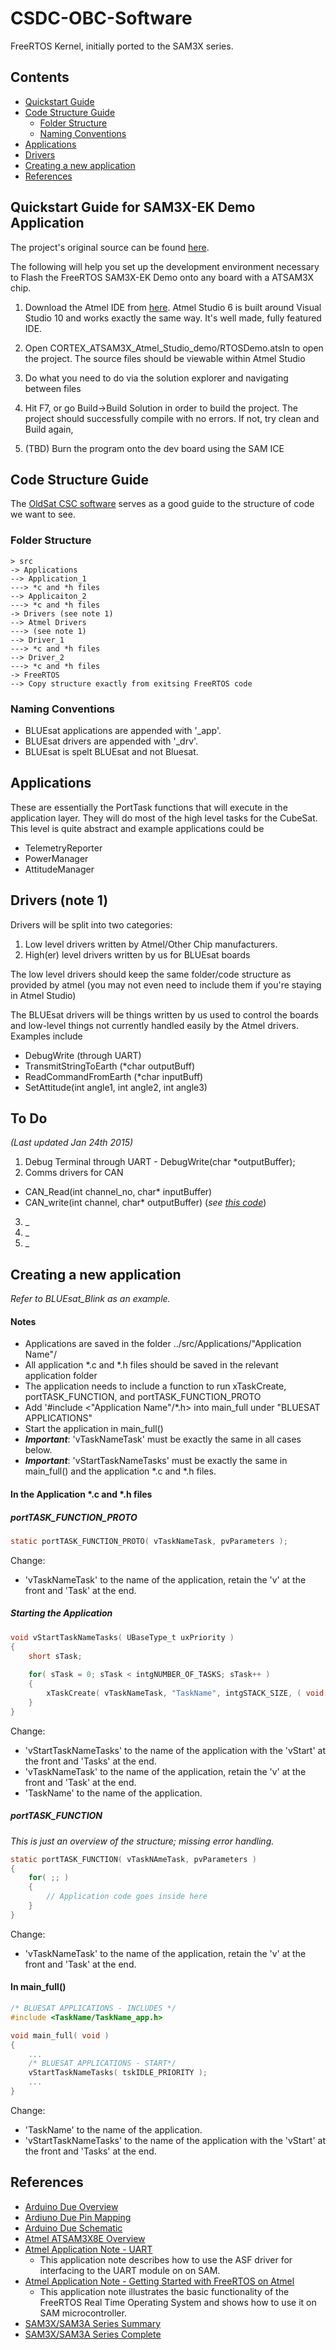 CSDC-OBC-Software
=================

FreeRTOS Kernel, initially ported to the SAM3X series.

Contents
--------

* [Quickstart Guide](#quickstart-guide-for-sam3x-ek-demo-application)
* [Code Structure Guide](#code-structure-guide)
  * [Folder Structure](#folder-structure)
  * [Naming Conventions](#naming-conventions)
* [Applications](#applications)
* [Drivers](#drivers-note-1)
* [Creating a new application](#creating-a-new-application)
* [References](#references)



Quickstart Guide for SAM3X-EK Demo Application
------------------

The project's original source can be found [here](http://www.freertos.org/Atmel_SAM3_SAM3X-EK_SAM3S-EK2_RTOS_Demo.html).

The following will help you set up the development environment necessary to Flash the FreeRTOS SAM3X-EK Demo onto any board with a ATSAM3X chip.  

1. Download the Atmel IDE from [here](http://www.atmel.com/microsite/atmel_studio6/default.aspx). Atmel Studio 6 is built around Visual Studio 10 and works exactly the same way. It's well made, fully featured IDE.

2. Open CORTEX_ATSAM3X_Atmel_Studio_demo/RTOSDemo.atsln to open the project. The source files should be viewable within Atmel Studio

3. Do what you need to do via the solution explorer and navigating between files

4. Hit F7, or go Build->Build Solution in order to build the project. The project should successfully compile with no errors. If not, try clean and Build again,

5. (TBD) Burn the program onto the dev board using the SAM ICE

Code Structure Guide
----------------------------

The [OldSat CSC software](https://github.com/bluesat/csc-software/tree/master/BLUEsat-CSC) serves as a good guide to the structure of code we want to see.

### Folder Structure
```
> src
-> Applications
--> Application_1
---> *c and *h files
--> Applicaiton_2
---> *c and *h files
-> Drivers (see note 1)
--> Atmel Drivers
---> (see note 1)
--> Driver_1
---> *c and *h files
--> Driver_2
---> *c and *h files
-> FreeRTOS
--> Copy structure exactly from exitsing FreeRTOS code
```

### Naming Conventions

* BLUEsat applications are appended with '_app'.
* BLUEsat drivers are appended with '_drv'.
* BLUEsat is spelt BLUEsat and not Bluesat.

Applications
-------------
These are essentially the PortTask functions that will execute in the application layer. They will do most of the high level tasks for the CubeSat. This level is quite abstract and example applications could be 

* TelemetryReporter
* PowerManager
* AttitudeManager

Drivers (note 1)
---------------------
Drivers will be split into two categories: 

1. Low level drivers written by Atmel/Other Chip manufacturers.
2. High(er) level drivers written by us for BLUEsat boards

The low level drivers should keep the same folder/code structure as provided by atmel (you may not even need to include them if you're staying in Atmel Studio)

The BLUEsat drivers will be things written by us used to control the boards and low-level things not currently handled easily by the Atmel drivers. Examples include

* DebugWrite (through UART)
* TransmitStringToEarth (*char outputBuff)
* ReadCommandFromEarth (*char inputBuff)
* SetAttitude(int angle1, int angle2, int angle3) 

To Do 
-----------
_(Last updated Jan 24th 2015)_

1. Debug Terminal through UART - DebugWrite(char *outputBuffer);
2. Comms drivers for CAN
  * CAN_Read(int channel_no, char\* inputBuffer)
  * CAN_write(int channel, char\* outputBuffer)  (*see [this code](https://github.com/UTAT-SpaceSystems/CDH-OBC_PhaseI/blob/master/Code/src/housekeep_test.c)*)
3. _
4. _
5. _

Creating a new application
----
_Refer to BLUEsat_Blink as an example._
#### Notes

* Applications are saved in the folder ../src/Applications/"Application Name"/
* All application *.c and *.h files should be saved in the relevant application folder
* The application needs to include a function to run xTaskCreate, portTASK_FUNCTION, and portTASK_FUNCTION_PROTO
* Add '#include <"Application Name"/\*.h> into main_full under "BLUESAT APPLICATIONS"
* Start the application in main_full()
* _**Important**_: 'vTaskNameTask' must be exactly the same in all cases below.
* _**Important**_: 'vStartTaskNameTasks' must be exactly the same in main_full() and the application *.c and *.h files.

#### In the Application \*.c and \*.h files

##### *portTASK_FUNCTION_PROTO*
```c
static portTASK_FUNCTION_PROTO( vTaskNameTask, pvParameters );
```
Change:

* 'vTaskNameTask' to the name of the application, retain the 'v' at the front and 'Task' at the end. 

##### *Starting the Application*

```c
void vStartTaskNameTasks( UBaseType_t uxPriority )
{
	short sTask;
	
	for( sTask = 0; sTask < intgNUMBER_OF_TASKS; sTask++ )
	{
		xTaskCreate( vTaskNameTask, "TaskName", intgSTACK_SIZE, ( void * ) &( xTaskCheck[ sTask ] ), uxPriority, ( TaskHandle_t * ) NULL );
	}
}
```
Change:

* 'vStartTaskNameTasks' to the name of the application with the 'vStart' at the front and 'Tasks' at the end.
* 'vTaskNameTask' to the name of the application, retain the 'v' at the front and 'Task' at the end. 
* 'TaskName' to the name of the application.

##### *portTASK_FUNCTION*

_This is just an overview of the structure; missing error handling._

```c
static portTASK_FUNCTION( vTaskNAmeTask, pvParameters )
{
	for( ;; )
	{		
		// Application code goes inside here
	}
}
```

Change:

* 'vTaskNameTask' to the name of the application, retain the 'v' at the front and 'Task' at the end. 

#### In main_full()

```c
/* BLUESAT APPLICATIONS - INCLUDES */
#include <TaskName/TaskName_app.h>
```
```c
void main_full( void )
{
	...
	/* BLUESAT APPLICATIONS - START*/
	vStartTaskNameTasks( tskIDLE_PRIORITY );
	...
}
```
Change:

* 'TaskName' to the name of the application.
* 'vStartTaskNameTasks' to the name of the application with the 'vStart' at the front and 'Tasks' at the end.

References
----------
* [Arduino Due Overview](http://arduino.cc/en/Main/arduinoBoardDue)
* [Ardiuno Due Pin Mapping](http://arduino.cc/en/Hacking/PinMappingSAM3X)
* [Arduino Due Schematic](http://arduino.cc/en/uploads/Main/arduino-Due-schematic.pdf)
* [Atmel ATSAM3X8E Overview](http://www.atmel.com/devices/SAM3X8E.aspx?tab=overview)
* [Atmel Application Note - UART](http://www.atmel.com/Images/Atmel-42299-Universal-Asynchronous-Receiver-Transceiver-UART_ApplicationNote_AT07896.pdf)
  * This application note describes how to use the ASF driver for interfacing to the UART module on on SAM.
* [Atmel Application Note - Getting Started with FreeRTOS on Atmel](http://www.atmel.com/Images/Atmel-42382-Getting-Started-with-FreeRTOS-on-Atmel-SAM-Flash-MCUs_ApplicationNote_AT04056.pdf)
  * This application note illustrates the basic functionality of the FreeRTOS Real Time Operating System and shows how to use it on SAM microcontroller.
* [SAM3X/SAM3A Series Summary](http://www.atmel.com/Images/doc11057s.pdf)
* [SAM3X/SAM3A Series Complete](http://www.atmel.com/Images/doc11057.pdf)